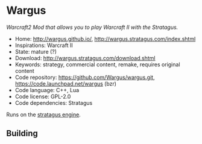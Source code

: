 # Wargus

_Warcraft2 Mod that allows you to play Warcraft II with the Stratagus._

- Home: http://wargus.github.io/, http://wargus.stratagus.com/index.shtml
- Inspirations: Warcraft II
- State: mature (?)
- Download: http://wargus.stratagus.com/download.shtml
- Keywords: strategy, commercial content, remake, requires original content
- Code repository: https://github.com/Wargus/wargus.git, https://code.launchpad.net/wargus (bzr)
- Code language: C++, Lua
- Code license: GPL-2.0
- Code dependencies: Stratagus

Runs on the [stratagus engine](http://forums.stratagus.com/).

## Building
